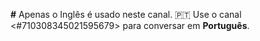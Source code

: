 **#** Apenas o Inglês é usado neste canal.
🇵🇹 Use o canal <#710308345021595679> para conversar em **Português**.
